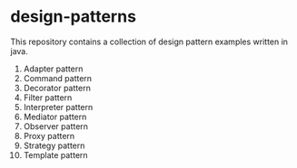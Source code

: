 # design-patterns
This repository contains a collection of design pattern examples written in java.

1. Adapter pattern
2. Command pattern
3. Decorator pattern
4. Filter pattern
5. Interpreter pattern
6. Mediator pattern
7. Observer pattern
8. Proxy pattern
9. Strategy pattern
10. Template pattern
